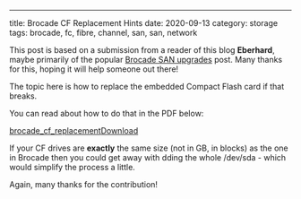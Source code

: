 ---
title: Brocade CF Replacement Hints
date: 2020-09-13
category: storage
tags: brocade, fc, fibre, channel, san, san, network

This post is based on a submission from a reader of this blog **Eberhard**, maybe primarily of the popular [Brocade SAN upgrades](https://www.guldmyr.com/brocade-san-switch-firmware-upgrades/) post. Many thanks for this, hoping it will help someone out there!

The topic here is how to replace the embedded Compact Flash card if that breaks.

You can read about how to do that in the PDF below:

[brocade\_cf\_replacement](https://www.guldmyr.com/wp-content/uploads/brocade_cf_replacement.pdf)[Download](https://www.guldmyr.com/wp-content/uploads/brocade_cf_replacement.pdf)

If your CF drives are **exactly** the same size (not in GB, in blocks) as the one in Brocade then you could get away with dding the whole /dev/sda - which would simplify the process a little.

Again, many thanks for the contribution!
